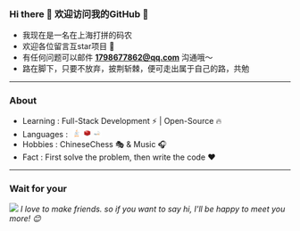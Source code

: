 ### Hi there 🐯 欢迎访问我的GitHub 👏

- 我现在是一名在上海打拼的码农
- 欢迎各位留言互star项目 🌟
- 有任何问题可以邮件 ****1798677862@qq.com****   沟通哦～
- 路在脚下，只要不放弃，披荆斩棘，便可走出属于自己的路，共勉

<hr>

### About
- Learning : Full-Stack Development ⚡ | Open-Source 🔥
- Languages : &nbsp;<img src="https://raw.githubusercontent.com/github/explore/80688e429a7d4ef2fca1e82350fe8e3517d3494d/topics/java/java.png" width="15px">&nbsp;<img src="https://raw.githubusercontent.com/github/explore/80688e429a7d4ef2fca1e82350fe8e3517d3494d/topics/redis/redis.png" width="15px">&nbsp;<img src="https://raw.githubusercontent.com/github/explore/80688e429a7d4ef2fca1e82350fe8e3517d3494d/topics/mysql/mysql.png" width="15px">
- Hobbies : ChineseChess 🎭 & Music 🎧
- Fact : First solve the problem, then write the code ❤️

<hr>

### Wait for your
 <img src="https://camo.githubusercontent.com/ec0df7b334d15078e980be8f26f35f1bd6f004eaa4a121db42fed361360c1817/68747470733a2f2f6d656469612e67697068792e636f6d2f6d656469612f4c6e516a7057614f4e386e68723231764e572f67697068792e676966" width="44px"> <i>I love to make friends. so if you want to say hi, I'll be happy to meet you more! 😊
